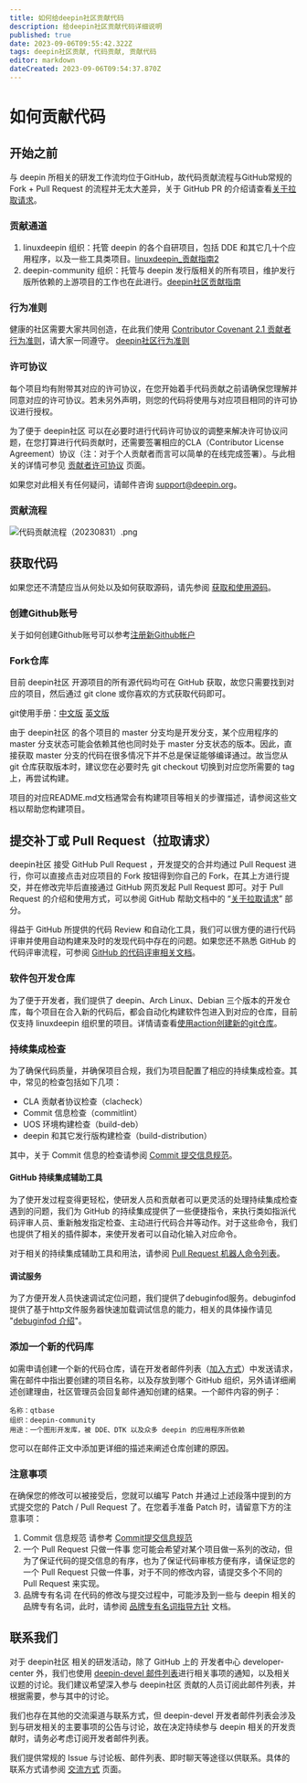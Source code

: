 ```yaml
---
title: 如何给deepin社区贡献代码
description: 给deepin社区贡献代码详细说明
published: true
date: 2023-09-06T09:55:42.322Z
tags: deepin社区贡献, 代码贡献, 贡献代码
editor: markdown
dateCreated: 2023-09-06T09:54:37.870Z
---
```


# 如何贡献代码
## 开始之前
与 deepin 所相关的研发工作流均位于GitHub，故代码贡献流程与GitHub常规的 Fork + Pull Request 的流程并无太大差异，关于 GitHub PR 的介绍请查看[关于拉取请求](https://docs.github.com/zh/pull-requests/collaborating-with-pull-requests/proposing-changes-to-your-work-with-pull-requests/about-pull-requests)。

### 贡献通道
1. linuxdeepin 组织：托管 deepin 的各个自研项目，包括 DDE 和其它几十个应用程序，以及一些工具类项目。[linuxdeepin_贡献指南2](/zh/05_HOW-TO/06_参与deepin贡献相关/linuxdeepin_贡献指南2)
2. deepin-community 组织：托管与 deepin 发行版相关的所有项目，维护发行版所依赖的上游项目的工作也在此进行。[deepin社区贡献指南](/zh/05_HOW-TO/06_参与deepin贡献相关/deepin社区贡献指南)

### 行为准则
健康的社区需要大家共同创造，在此我们使用 [Contributor Covenant 2.1 贡献者行为准则](https://www.contributor-covenant.org/zh-cn/version/2/1/code_of_conduct/)，请大家一同遵守。
[deepin社区行为准则](https://wiki.deepin.org/zh/06_%E5%85%B3%E4%BA%8EDeepin/Deepin%E7%A4%BE%E5%8C%BA/%E8%A1%8C%E4%B8%BA%E5%87%86%E5%88%99)

### 许可协议
每个项目均有附带其对应的许可协议，在您开始着手代码贡献之前请确保您理解并同意对应的许可协议。若未另外声明，则您的代码将使用与对应项目相同的许可协议进行授权。

为了便于 deepin社区 可以在必要时进行代码许可协议的调整来解决许可协议问题，在您打算进行代码贡献时，还需要签署相应的CLA（Contributor License Agreement）协议（注：对于个人贡献者而言可以简单的在线完成签署）。与此相关的详情可参见 [贡献者许可协议](https://wiki.deepin.org/zh/03_%E6%8A%80%E6%9C%AF%E8%A7%84%E8%8C%83/01_%E6%96%87%E6%A1%A3%E8%A7%84%E8%8C%83/%E8%B4%A1%E7%8C%AE%E8%AE%B8%E5%8F%AF%E5%8D%8F%E8%AE%AE) 页面。

如果您对此相关有任何疑问，请邮件咨询 support@deepin.org。

### 贡献流程
![代码贡献流程（20230831）.png](/06_关于Deepin/代码贡献流程（20230831）.png)

## 获取代码
如果您还不清楚应当从何处以及如何获取源码，请先参阅 [获取和使用源码](https://wiki.deepin.org/zh/05_HOW-TO/06_%E5%8F%82%E4%B8%8Edeepin%E8%B4%A1%E7%8C%AE%E7%9B%B8%E5%85%B3/%E8%8E%B7%E5%8F%96%E5%92%8C%E4%BD%BF%E7%94%A8%E6%BA%90%E7%A0%81)。

### 创建Github账号
关于如何创建Github账号可以参考[注册新Github帐户](https://docs.github.com/zh/get-started/signing-up-for-github/signing-up-for-a-new-github-account)

### Fork仓库
目前 deepin社区 开源项目的所有源代码均可在 GitHub 获取，故您只需要找到对应的项目，然后通过 git clone 或你喜欢的方式获取代码即可。

git使用手册：[中文版](https://git-scm.com/book/zh/v2)  [英文版](https://git-scm.com/book/en/v2)

由于 deepin社区 的各个项目的 master 分支均是开发分支，某个应用程序的 master 分支状态可能会依赖其他也同时处于 master 分支状态的版本。因此，直接获取 master 分支的代码在很多情况下并不总是保证能够编译通过。故当您从 git 仓库获取版本时，建议您在必要时先 git checkout 切换到对应您所需要的 tag 上，再尝试构建。

项目的对应README.md文档通常会有构建项目等相关的步骤描述，请参阅这些文档以帮助您构建项目。

## 提交补丁或 Pull Request（拉取请求）
deepin社区 接受 GitHub Pull Request ，开发提交的合并均通过 Pull Request 进行，你可以直接点击对应项目的 Fork 按钮得到你自己的 Fork，在其上方进行提交，并在修改完毕后直接通过 GitHub 网页发起 Pull Request 即可。对于 Pull Request 的介绍和使用方式，可以参阅 GitHub 帮助文档中的 “[关于拉取请求](https://docs.github.com/cn/pull-requests/collaborating-with-pull-requests/proposing-changes-to-your-work-with-pull-requests/about-pull-requests)” 部分。

得益于 GitHub 所提供的代码 Review 和自动化工具，我们可以很方便的进行代码评审并使用自动构建来及时的发现代码中存在的问题。如果您还不熟悉 GitHub 的代码评审流程，可参阅 [GitHub 的代码评审相关文档](https://docs.github.com/zh/pull-requests/collaborating-with-pull-requests/reviewing-changes-in-pull-requests/about-pull-request-reviews)。

### 软件包开发仓库
为了便于开发者，我们提供了 deepin、Arch Linux、Debian 三个版本的开发仓库，每个项目在合入新的代码后，都会自动化构建软件包进入到对应的仓库，目前仅支持 linuxdeepin 组织里的项目。详情请查看[使用action创建新的git仓库](https://wiki.deepin.org/zh/%E4%BD%BF%E7%94%A8action%E5%88%9B%E5%BB%BA%E6%96%B0%E7%9A%84git%E4%BB%93%E5%BA%93)。

### 持续集成检查
为了确保代码质量，并确保项目合规，我们为项目配置了相应的持续集成检查。其中，常见的检查包括如下几项：
- CLA 贡献者协议检查（clacheck）
- Commit 信息检查（commitlint）
- UOS 环境构建检查（build-deb）
- deepin 和其它发行版构建检查（build-distribution）

其中，关于 Commit 信息的检查请参阅 [Commit 提交信息规范](https://wiki.deepin.org/zh/Commit%20%E6%8F%90%E4%BA%A4%E4%BF%A1%E6%81%AF%E8%A7%84%E8%8C%83)。
#### GitHub 持续集成辅助工具
为了使开发过程变得更轻松，使研发人员和贡献者可以更灵活的处理持续集成检查遇到的问题，我们为 GitHub 的持续集成提供了一些便捷指令，来执行类如指派代码评审人员、重新触发指定检查、主动进行代码合并等动作。对于这些命令，我们也提供了相关的插件脚本，来使开发者可以自动化输入对应命令。

对于相关的持续集成辅助工具和用法，请参阅 [Pull Request 机器人命令列表](https://wiki.deepin.org/zh/Pull%20Request%20%E6%9C%BA%E5%99%A8%E4%BA%BA%E5%91%BD%E4%BB%A4%E5%88%97%E8%A1%A8)。

#### 调试服务
为了方便开发人员快速调试定位问题，我们提供了debuginfod服务。debuginfod提供了基于http文件服务器快速加载调试信息的能力，相关的具体操作请见 "[debuginfod 介绍](https://wiki.deepin.org/zh/debuginfod%20%E4%BB%8B%E7%BB%8D)"。

###  添加一个新的代码库
如需申请创建一个新的代码仓库，请在开发者邮件列表（[加入方式](https://wiki.deepin.org/zh/06_%E5%85%B3%E4%BA%8EDeepin/Deepin%E7%A4%BE%E5%8C%BA/%E4%BA%A4%E6%B5%81%E6%96%B9%E5%BC%8F)）中发送请求，需在邮件中指出要创建的项目名称，以及存放到哪个 GitHub 组织，另外请详细阐述创建理由，社区管理员会回复邮件通知创建的结果。一个邮件内容的例子：

```
名称：qtbase
组织：deepin-community
用途：一个图形开发库，被 DDE、DTK 以及众多 deepin 的应用程序所依赖
```
您可以在邮件正文中添加更详细的描述来阐述仓库创建的原因。

### 注意事项
在确保您的修改可以被接受后，您就可以编写 Patch 并通过上述段落中提到的方式提交您的 Patch / Pull Request 了。在您着手准备 Patch 时，请留意下方的注意事项：
1. Commit 信息规范
请参考 [Commit提交信息规范](https://wiki.deepin.org/zh/Commit%20%E6%8F%90%E4%BA%A4%E4%BF%A1%E6%81%AF%E8%A7%84%E8%8C%83)
2. 一个 Pull Request 只做一件事
您可能会希望对某个项目做一系列的改动，但为了保证代码的提交信息的有序，也为了保证代码审核方便有序，请保证您的一个 Pull Request 只做一件事，对于不同的修改内容，请提交多个不同的 Pull Request 来实现。
3. 品牌专有名词
在代码的修改与提交过程中，可能涉及到一些与 deepin 相关的品牌专有名词，此时，请参阅 [品牌专有名词指导方针](https://wiki.deepin.org/zh/%E5%93%81%E7%89%8C%E4%B8%93%E6%9C%89%E5%90%8D%E8%AF%8D%E6%8C%87%E5%AF%BC%E6%96%B9%E9%92%88) 文档。

## 联系我们
对于 deepin社区 相关的研发活动，除了 GitHub 上的 开发者中心 developer-center 外，我们也使用 [deepin-devel 邮件列表](https://www.freelists.org/list/deepin-devel)进行相关事项的通知，以及相关议题的讨论。我们建议希望深入参与 deepin社区 贡献的人员订阅此邮件列表，并根据需要，参与其中的讨论。

我们也存在其他的交流渠道与联系方式，但 deepin-devel 开发者邮件列表会涉及到与研发相关的主要事项的公告与讨论，故在决定持续参与 deepin 相关的开发贡献时，请务必考虑订阅开发者邮件列表。

我们提供常规的 Issue 与讨论板、邮件列表、即时聊天等途径以供联系。具体的联系方式请参阅 [交流方式](https://wiki.deepin.org/zh/06_%E5%85%B3%E4%BA%8EDeepin/Deepin%E7%A4%BE%E5%8C%BA/%E4%BA%A4%E6%B5%81%E6%96%B9%E5%BC%8F) 页面。